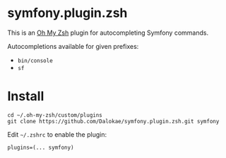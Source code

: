 # symfony.plugin.zsh

This is an [Oh My Zsh](https://github.com/robbyrussell/oh-my-zsh) plugin for autocompleting Symfony commands.

Autocompletions available for given prefixes:
* `bin/console`
* `sf`

# Install

```
cd ~/.oh-my-zsh/custom/plugins
git clone https://github.com/Dalokae/symfony.plugin.zsh.git symfony
```

Edit `~/.zshrc` to enable the plugin:

```
plugins=(... symfony)
```
